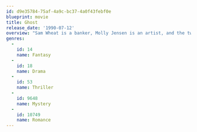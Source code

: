 ```yaml
---
id: d9e35784-75af-4a9c-bc37-4a0f43febf0e
blueprint: movie
title: Ghost
release_date: '1990-07-12'
overview: "Sam Wheat is a banker, Molly Jensen is an artist, and the two are madly in love. However, when Sam is murdered by his friend and corrupt business partner Carl Bruner over a shady business deal, he is left to roam the earth as a powerless spirit. When he learns of Carl's betrayal, Sam must seek the help of psychic Oda Mae Brown to set things right and protect Molly from Carl and his goons."
genres:
  -
    id: 14
    name: Fantasy
  -
    id: 18
    name: Drama
  -
    id: 53
    name: Thriller
  -
    id: 9648
    name: Mystery
  -
    id: 10749
    name: Romance
---
```

